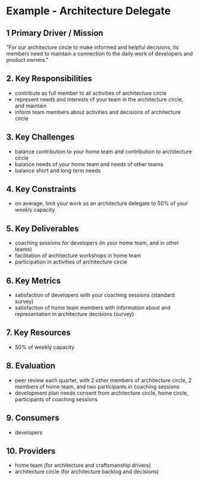 # Example - Architecture Delegate 

## 1 Primary Driver / Mission

"For our architecture circle to make informed and helpful decisions, its members need to maintain a connection to the daily work of developers and product owners."

## 2. Key Responsibilities

- contribute as full member to all activities of architecture circle
- represent needs and interests of your team in the architecture circle, and maintain
- inform team members about activities and decisions of architecture circle


## 3. Key Challenges

- balance contribution to your home team and contribution to architecture circle
- balance needs of your home team and needs of other teams
- balance short and long term needs

## 4. Key Constraints

- on average, limit your work as an architecture delegate to 50% of your weekly capacity



## 5. Key Deliverables

- coaching sessions for developers (in your home team, and in other teams)
- facilitation of architecture workshops in home team
- participation in activities of architecture circle


## 6. Key Metrics

- satisfaction of developers with your coaching sessions (standard survey)
- satisfaction of home team members with information about and representation in architecture decisions (survey)

## 7. Key Resources

- 50% of weekly capacity 


## 8. Evaluation

- peer review each quarter, with 2 other members of architecture circle, 2 members of home team, and two participants in coaching sessions
- development plan needs consent from architecture circle, home circle, participants of coaching sessions


## 9. Consumers

- developers

## 10. Providers

- home team (for architecture and craftsmanship drivers)
- architecture circle (for architecture backlog and decisions)
